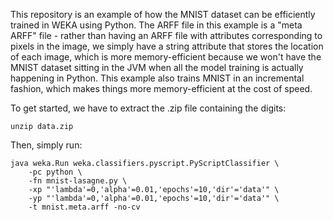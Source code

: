 This repository is an example of how the MNIST dataset can be efficiently trained in WEKA using Python. The ARFF file in this example is a "meta ARFF" file - rather than having an ARFF file with attributes corresponding to pixels in the image, we simply have a string attribute that stores the location of each image, which is more memory-efficient because we won't have the MNIST dataset sitting in the JVM when all the model training is actually happening in Python. This example also trains MNIST in an incremental fashion, which makes things more memory-efficient at the cost of speed.

To get started, we have to extract the .zip file containing the digits:

```
unzip data.zip
```

Then, simply run:

```
java weka.Run weka.classifiers.pyscript.PyScriptClassifier \
    -pc python \
    -fn mnist-lasagne.py \
    -xp "'lambda'=0,'alpha'=0.01,'epochs'=10,'dir'='data'" \
    -yp "'lambda'=0,'alpha'=0.01,'epochs'=10,'dir'='data'" \
    -t mnist.meta.arff -no-cv
```

